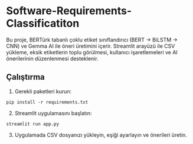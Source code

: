 # Software-Requirements-Classificatiton

Bu proje, BERTürk tabanlı çoklu etiket sınıflandırıcı (BERT → BiLSTM → CNN) ve Gemma AI ile öneri üretimini içerir. Streamlit arayüzü ile CSV yükleme, eksik etiketlerin toplu görülmesi, kullanıcı işaretlemeleri ve AI önerilerinin düzenlenmesi desteklenir.

## Çalıştırma

1) Gerekli paketleri kurun:
```
pip install -r requirements.txt
```

2) Streamlit uygulamasını başlatın:
```
streamlit run app.py
```

3) Uygulamada CSV dosyanızı yükleyin, eşiği ayarlayın ve önerileri üretin.
